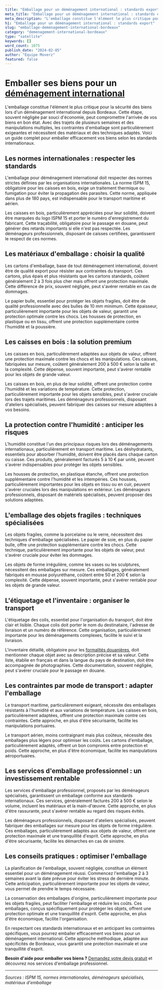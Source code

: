 ```yaml
---
title: "Emballage pour un déménagement international : standards export"
meta_title: "Emballage pour un déménagement international : standards export"
meta_description: "L'emballage constitue l'élément le plus critique pour la sécurité des biens lors d'un déménagement international depuis Bordeaux. Cette étape, souvent."
h1: "Emballage pour un déménagement international : standards export"
slug: "emballage-demenagement-international-bordeaux"
category: "demenagement-international-bordeaux"
type: "satellite"
keywords: []
word_count: 1075
publish_date: "2024-02-05"
author: "Équipe Moverz"
featured: false
---
```



# Emballer ses biens pour un [déménagement international](/blog/demenagement-entreprise-bordeaux/demenagement-entreprise-bordeaux-guide)

L'emballage constitue l'élément le plus critique pour la sécurité des biens lors d'un déménagement international depuis Bordeaux. Cette étape, souvent négligée par souci d'économie, peut compromettre l'arrivée de vos biens en bon état. Avec des trajets de plusieurs semaines et des manipulations multiples, les contraintes d'emballage sont particulièrement exigeantes et nécessitent des matériaux et des techniques adaptés. Voici un guide complet pour emballer efficacement vos biens selon les standards internationaux.

## Les normes internationales : respecter les standards

L'emballage pour déménagement international doit respecter des normes strictes définies par les organisations internationales. La norme ISPM 15, obligatoire pour les caisses en bois, exige un traitement thermique ou fumigation pour éviter la propagation des parasites. Cette norme, appliquée dans plus de 180 pays, est indispensable pour le transport maritime et aérien.

Les caisses en bois, particulièrement appréciées pour leur solidité, doivent être marquées du logo ISPM 15 et porter le numéro d'enregistrement du fabricant. Cette traçabilité, obligatoire pour le passage en douane, peut générer des retards importants si elle n'est pas respectée. Les déménageurs professionnels, disposant de caisses certifiées, garantissent le respect de ces normes.

## Les matériaux d'emballage : choisir la qualité

Les cartons d'emballage, base de tout déménagement international, doivent être de qualité export pour résister aux contraintes du transport. Ces cartons, plus épais et plus résistants que les cartons standards, coûtent généralement 2 à 3 fois plus cher mais offrent une protection maximale. Cette différence de prix, souvent négligée, peut s'avérer rentable en cas de dommages.

Le papier bulle, essentiel pour protéger les objets fragiles, doit être de qualité professionnelle avec des bulles de 10 mm minimum. Cette épaisseur, particulièrement importante pour les objets de valeur, garantit une protection optimale contre les chocs. Les housses de protection, en plastique ou en tissu, offrent une protection supplémentaire contre l'humidité et la poussière.

## Les caisses en bois : la solution premium

Les caisses en bois, particulièrement adaptées aux objets de valeur, offrent une protection maximale contre les chocs et les manipulations. Ces caisses, fabriquées sur mesure, coûtent généralement 200 à 500 € selon la taille et la complexité. Cette dépense, souvent importante, peut s'avérer rentable pour les objets de grande valeur.

Les caisses en bois, en plus de leur solidité, offrent une protection contre l'humidité et les variations de température. Cette protection, particulièrement importante pour les objets sensibles, peut s'avérer cruciale lors des trajets maritimes. Les déménageurs professionnels, disposant d'ateliers spécialisés, peuvent fabriquer des caisses sur mesure adaptées à vos besoins.

## La protection contre l'humidité : anticiper les risques

L'humidité constitue l'un des principaux risques lors des déménagements internationaux, particulièrement en transport maritime. Les déshydratants, essentiels pour absorber l'humidité, doivent être placés dans chaque carton ou caisse. Ces produits, généralement facturés 5 à 10 € par unité, peuvent s'avérer indispensables pour protéger les objets sensibles.

Les housses de protection, en plastique étanche, offrent une protection supplémentaire contre l'humidité et les intempéries. Ces housses, particulièrement importantes pour les objets en tissu ou en cuir, peuvent s'avérer cruciales lors des manipulations en extérieur. Les déménageurs professionnels, disposant de matériels spécialisés, peuvent proposer des solutions adaptées.

## L'emballage des objets fragiles : techniques spécialisées

Les objets fragiles, comme la porcelaine ou le verre, nécessitent des techniques d'emballage spécialisées. Le papier de soie, en plus du papier bulle, offre une protection supplémentaire contre les chocs. Cette technique, particulièrement importante pour les objets de valeur, peut s'avérer cruciale pour éviter les dommages.

Les objets de forme irrégulière, comme les vases ou les sculptures, nécessitent des emballages sur mesure. Ces emballages, généralement fabriqués en mousse polyuréthane, coûtent entre 50 et 200 € selon la complexité. Cette dépense, souvent importante, peut s'avérer rentable pour les objets de grande valeur.

## L'étiquetage et l'inventaire : organiser le transport

L'étiquetage des colis, essentiel pour l'organisation du transport, doit être clair et lisible. Chaque colis doit porter le nom du destinataire, l'adresse de livraison et un numéro de référence. Cette organisation, particulièrement importante pour les déménagements complexes, facilite le suivi et la livraison.

L'inventaire détaillé, obligatoire pour les [formalités douanières](/blog/demenagement-international-bordeaux/formalites-douanieres-demenagement-international-bordeaux), doit mentionner chaque objet avec sa description précise et sa valeur. Cette liste, établie en français et dans la langue du pays de destination, doit être accompagnée de photographies. Cette documentation, souvent négligée, peut s'avérer cruciale pour le passage en douane.

## Les contraintes par mode de transport : adapter l'emballage

Le transport maritime, particulièrement exigeant, nécessite des emballages résistants à l'humidité et aux variations de température. Les caisses en bois, particulièrement adaptées, offrent une protection maximale contre ces contraintes. Cette approche, en plus d'être sécurisante, facilite les manipulations portuaires.

Le transport aérien, moins contraignant mais plus coûteux, nécessite des emballages plus légers pour optimiser les coûts. Les cartons d'emballage, particulièrement adaptés, offrent un bon compromis entre protection et poids. Cette approche, en plus d'être économique, facilite les manipulations aéroportuaires.

## Les services d'emballage professionnel : un investissement rentable

Les services d'emballage professionnel, proposés par les déménageurs spécialisés, garantissent un emballage conforme aux standards internationaux. Ces services, généralement facturés 200 à 500 € selon le volume, incluent les matériaux et la main-d'œuvre. Cette approche, en plus d'être rassurante, peut s'avérer rentable au regard des risques évités.

Les déménageurs professionnels, disposant d'ateliers spécialisés, peuvent fabriquer des emballages sur mesure pour les objets de forme irrégulière. Ces emballages, particulièrement adaptés aux objets de valeur, offrent une protection maximale et une tranquillité d'esprit. Cette approche, en plus d'être sécurisante, facilite les démarches en cas de sinistre.

## Les conseils pratiques : optimiser l'emballage

La planification de l'emballage, souvent négligée, constitue un élément essentiel pour un déménagement réussi. Commencez l'emballage 2 à 3 semaines avant la date prévue pour éviter les stress de dernière minute. Cette anticipation, particulièrement importante pour les objets de valeur, vous permet de prendre le temps nécessaire.

La conservation des emballages d'origine, particulièrement importante pour les objets fragiles, peut faciliter l'emballage et réduire les coûts. Ces emballages, conçus spécifiquement pour protéger les objets, offrent une protection optimale et une tranquillité d'esprit. Cette approche, en plus d'être économique, facilite l'organisation.

En respectant ces standards internationaux et en anticipant les contraintes spécifiques, vous pourrez emballer efficacement vos biens pour un déménagement international. Cette approche méthodique, adaptée aux spécificités de Bordeaux, vous garantit une protection maximale et une tranquillité d'esprit.

**Besoin d'aide pour emballer vos biens ?** [Demandez votre devis gratuit](https://moverz-bordeaux.fr/devis) et découvrez nos services d'emballage professionnel.

---

*Sources : ISPM 15, normes internationales, déménageurs spécialisés, matériaux d'emballage*
